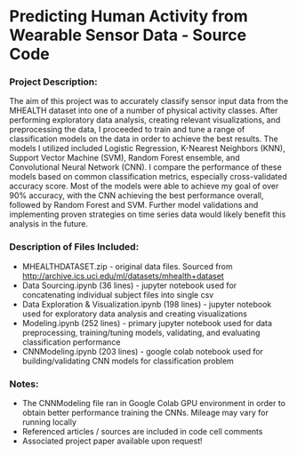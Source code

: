 # Predicting Human Activity from Wearable Sensor Data - Source Code

### Project Description:

The aim of this project was to accurately classify sensor input data from the MHEALTH dataset into one of a number of physical activity classes. After performing exploratory data analysis, creating relevant visualizations, and preprocessing the data, I proceeded to train and tune a range of classification models on the data in order to achieve the best results. The models I utilized included Logistic Regression, K-Nearest Neighbors (KNN), Support Vector Machine (SVM), Random Forest ensemble, and Convolutional Neural Network (CNN). I compare the performance of these models based on common classification metrics, especially cross-validated accuracy score. Most of the models were able to achieve my goal of over 90% accuracy, with the CNN achieving the best performance overall, followed by Random Forest and SVM. Further model validations and implementing proven strategies on time series data would likely benefit this analysis in the future.

### Description of Files Included:

* MHEALTHDATASET.zip - original data files. Sourced from http://archive.ics.uci.edu/ml/datasets/mhealth+dataset
* Data Sourcing.ipynb (36 lines) - jupyter notebook used for concatenating individual subject files into single csv
* Data Exploration & Visualization.ipynb (198 lines) - jupyter notebook used for exploratory data analysis and creating visualizations
* Modeling.ipynb (252 lines) - primary jupyter notebook used for data preprocessing, training/tuning models, validating, and evaluating classification performance
* CNNModeling.ipynb (203 lines) - google colab notebook used for building/validating CNN models for classification problem

### Notes:

* The CNNModeling file ran in Google Colab GPU environment in order to obtain better performance training the CNNs. Mileage may vary for running locally
* Referenced articles / sources are included in code cell comments
* Associated project paper available upon request!
